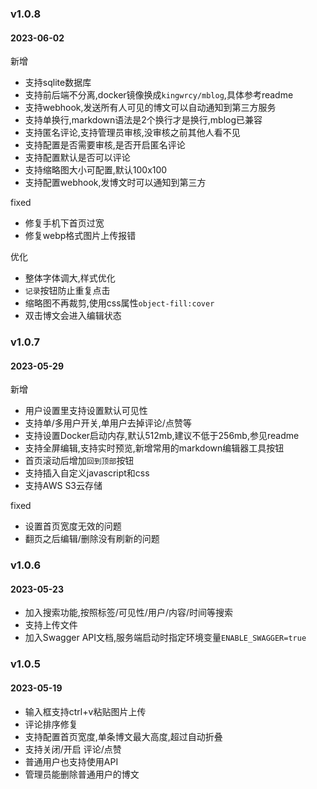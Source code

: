 ### v1.0.8

#### 2023-06-02

新增

- 支持sqlite数据库
- 支持前后端不分离,docker镜像换成`kingwrcy/mblog`,具体参考readme
- 支持webhook,发送所有人可见的博文可以自动通知到第三方服务
- 支持单换行,markdown语法是2个换行才是换行,mblog已兼容
- 支持匿名评论,支持管理员审核,没审核之前其他人看不见
- 支持配置是否需要审核,是否开启匿名评论
- 支持配置默认是否可以评论
- 支持缩略图大小可配置,默认100x100
- 支持配置webhook,发博文时可以通知到第三方

fixed

- 修复手机下首页过宽
- 修复webp格式图片上传报错

优化

- 整体字体调大,样式优化
- `记录`按钮防止重复点击
- 缩略图不再裁剪,使用css属性`object-fill:cover`
- 双击博文会进入编辑状态

### v1.0.7

#### 2023-05-29

新增

- 用户设置里支持设置默认可见性
- 支持单/多用户开关,单用户去掉评论/点赞等
- 支持设置Docker启动内存,默认512mb,建议不低于256mb,参见readme
- 支持全屏编辑,支持实时预览,新增常用的markdown编辑器工具按钮
- 首页滚动后增加`回到顶部`按钮
- 支持插入自定义javascript和css
- 支持AWS S3云存储

fixed

- 设置首页宽度无效的问题
- 翻页之后编辑/删除没有刷新的问题

### v1.0.6

#### 2023-05-23

- 加入搜索功能,按照标签/可见性/用户/内容/时间等搜索
- 支持上传文件
- 加入Swagger API文档,服务端启动时指定环境变量`ENABLE_SWAGGER=true`


### v1.0.5 

#### 2023-05-19 

- 输入框支持ctrl+v粘贴图片上传
- 评论排序修复
- 支持配置首页宽度,单条博文最大高度,超过自动折叠
- 支持关闭/开启 评论/点赞
- 普通用户也支持使用API
- 管理员能删除普通用户的博文